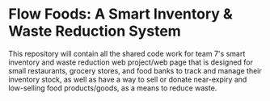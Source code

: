 # **Flow Foods: A Smart Inventory & Waste Reduction System**

This repository will contain all the shared code work for team 7's smart inventory and waste reduction web project/web page that is designed for small restaurants, grocery stores, and food banks to track and manage their inventory stock, as well as have a way to sell or donate near-expiry and low-selling food products/goods, as a means to reduce waste.
